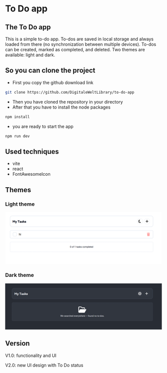 # To Do app

## The To Do app

This is a simple to-do app. To-dos are saved in local storage and always loaded from there (no synchronization between multiple devices). To-dos can be created, marked as completed, and deleted. Two themes are available: light and dark.

## So you can clone the project

- First you copy the github download link

```bash
git clone https://github.com/DigitaleWeltLibrary/to-do-app
```

- Then you have cloned the repository in your directory
- After that you have to install the node packages

```bash
npm install
```

- you are ready to start the app

```bash
npm run dev
```

## Used techniques

- vite
- react
- FontAwesomeIcon

## Themes

### Light theme

![alt text](assets/lighttheme.png)

### Dark theme

![alt text](assets/darktheme.png)

## Version
V1.0: functionality and UI

V2.0: new UI design with To Do status

